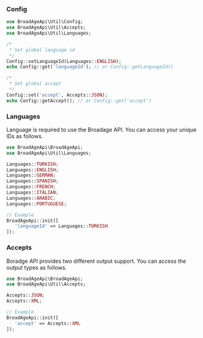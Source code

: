 ### Config

```php
use BroadAgeApi\Util\Config;
use BroadAgeApi\Util\Accepts;
use BroadAgeApi\Util\Languages;

/*
 * Set global language id
 */
Config::setLanguageId(Languages::ENGLISH);
echo Config::get('languageId'); // or Config::getLanguageId()

/*
 * Set global accept
 */
Config::set('accept', Accepts::JSON);
echo Config::getAccept(); // or Config::get('accept')
```

### Languages

Language is required to use the Broadage API. You can access your unique IDs as follows.

```php
use BroadAgeApi\BroadAgeApi;
use BroadAgeApi\Util\Languages;

Languages::TURKISH;
Languages::ENGLISH;
Languages::GERMAN;
Languages::SPANISH;
Languages::FRENCH;
Languages::ITALIAN;
Languages::ARABIC;
Languages::PORTUGUESE;

// Example
BroadAgeApi::init([
   'languageId' => Languages::TURKISH
]);
```

### Accepts

Boradge API provides two different output support. You can access the output types as follows.

```php
use BroadAgeApi\BroadAgeApi;
use BroadAgeApi\Util\Accepts;

Accepts::JSON;
Accepts::XML;

// Example
BroadAgeApi::init([
   'accept' => Accepts::XML
]);
```